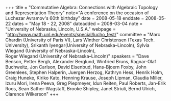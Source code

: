 +++
title = "Commutative Algebra: Connections with Algebraic Topology and Representation Theory"
note="A conference on the occasion of Luchezar Avramov's 60th birthday"
date = 2008-05-18
enddate = 2008-05-22
dates = "May 18 - 22, 2008"
dateadded = 2008-03-04
note = "University of Nebraska, Lincoln, U.S.A."
webpage = "http://www.math.unl.edu/events/special/lucho_fest/"
committee = "Marc Chardin (University of Paris VI),  Lars Winther Christensen (Texas Tech. University), Srikanth Iyengar(University of Nebraska–Lincoln), 
Sylvia Wiegand (University of Nebraska–Lincoln),  
Roger Wiegand (University of Nebraska–Lincoln)"
speakers = "Dave Benson, Petter Bergh, Alexander Berglund, Winfried Bruns, Ragnar-Olaf Buchweitz, Jon Carlson, David Eisenbud, Hans-Bjoern Foxby, John Greenlees, 
Stephen Halperin, Juergen Herzog, Kathryn Hess, Henrik Holm, Craig Huneke, 
Kiriko Kato, Henning Krause, Joseph Lipman, Claudia Miller, Izuru Mori, 
Irena Peeva, Greg Piepmeyer, Idun Reiten, Paul Roberts, Jan-Erik Roos, 
Sean Sather-Wagstaff, Brooke Shipley, Janet Striuli, Bernd Ulrich, 
Clarence Wilkerson"
+++
